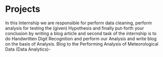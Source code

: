 # Projects
In this Internship we are responsible for perform data cleaning, perform analysis for testing the (given) Hypothesis and finally put-forth your conclusion by writing a blog article and second task of the internship is to do Handwritten Digit Recognition and perform our Analysis and write blog on the basis of Analysis. Blog to the Performing Analysis of Meteorological Data (Data Analytics)-
